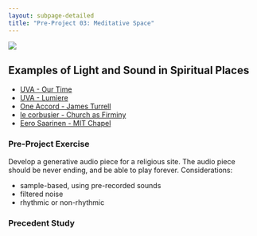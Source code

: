 ```yaml
---
layout: subpage-detailed
title: "Pre-Project 03: Meditative Space"
---
```


<img
src="{{site.baseurl}}/assets/mit-chapel-eero-saarinen.jpg" 
style="max-width: 600px;" 
/>



## Examples of Light and Sound in Spiritual Places
- [UVA - Our Time](https://uva.co.uk/works/our-time)
- [UVA - Lumiere](https://www.youtube.com/watch?v=UrdcawfyohI)
- [One Accord - James Turrell](http://jamesturrell.com/work/oneaccord/)
- [le corbusier - Church as Firminy](https://www.archdaily.com/108054/ad-classics-church-at-firminy-le-corbusier)
- [Eero Saarinen - MIT Chapel](https://www.pbs.org/video/american-masters-eero-saarinens-design-mit-chapel/)



### Pre-Project Exercise
Develop a generative audio piece for a religious site. The audio piece should be never ending, and be able to play forever.
Considerations:
* sample-based, using pre-recorded sounds
* filtered noise
* rhythmic or non-rhythmic


### Precedent Study